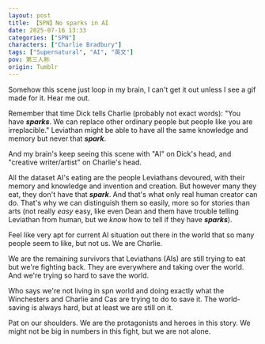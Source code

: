 ```yaml
---
layout: post
title: 【SPN】No sparks in AI
date: 2025-07-16 13:33
categories: ["SPN"]
characters: ["Charlie Bradbury"]
tags: ["Supernatural", "AI", "英文"]
pov: 第三人称
origin: Tumblr
---
```


Somehow this scene just loop in my brain, I can't get it out unless I see a gif made for it. Hear me out.

Remember that time Dick tells Charlie (probably not exact words): "You have ***sparks***. We can replace other ordinary people but people like you are irreplacible." Leviathan might be able to have all the same knowledge and memory but never that ***spark***.

And my brain's keep seeing this scene with "AI" on Dick's head, and "creative writer/artist" on Charlie's head.

All the dataset AI's eating are the people Leviathans devoured, with their memory and knowledge and invention and creation. But however many they eat, they don't have that ***spark***. And that's what only real human creator can do. That's why we can distinguish them so easily, more so for stories than arts (not really *easy* easy, like even Dean and them have trouble telling Leviathan from human, but we *know* how to tell if they have ***sparks***).

Feel like very apt for current AI situation out there in the world that so many people seem to like, but not us. We are Charlie.

We are the remaining survivors that Leviathans (AIs) are still trying to eat but we're fighting back. They are everywhere and taking over the world. And we're trying so hard to save the world.

Who says we're not living in spn world and doing exactly what the Winchesters and Charlie and Cas are trying to do to save it. The world-saving is always hard, but at least we are still on it.

Pat on our shoulders. We are the protagonists and heroes in this story. We might not be big in numbers in this fight, but we are not alone.
